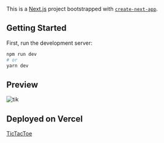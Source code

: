 This is a [Next.js](https://nextjs.org/) project bootstrapped with [`create-next-app`](https://github.com/vercel/next.js/tree/canary/packages/create-next-app).

## Getting Started

First, run the development server:

```bash
npm run dev
# or
yarn dev
```

## Preview
![tik](https://github.com/MatyilaSango/sm-tictactoe/assets/60422984/bf73e2fd-23c0-45b2-866c-803f013a0e2c)

## Deployed on Vercel

[TicTacToe](https://sm-tictactoe.vercel.app/)
